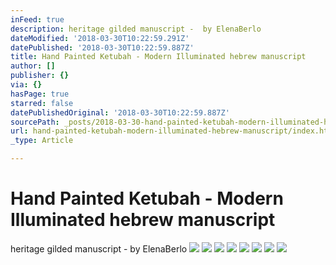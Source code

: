 ```yaml
---
inFeed: true
description: heritage gilded manuscript -  by ElenaBerlo
dateModified: '2018-03-30T10:22:59.291Z'
datePublished: '2018-03-30T10:22:59.887Z'
title: Hand Painted Ketubah - Modern Illuminated hebrew manuscript
author: []
publisher: {}
via: {}
hasPage: true
starred: false
datePublishedOriginal: '2018-03-30T10:22:59.887Z'
sourcePath: _posts/2018-03-30-hand-painted-ketubah-modern-illuminated-hebrew-manuscript.md
url: hand-painted-ketubah-modern-illuminated-hebrew-manuscript/index.html
_type: Article

---
```

# Hand Painted Ketubah - Modern Illuminated hebrew manuscript

heritage gilded manuscript - by ElenaBerlo
![](https://the-grid-user-content.s3-us-west-2.amazonaws.com/70cbbaba-f71b-44f1-9e40-684126294bf8.jpg)
![](https://the-grid-user-content.s3-us-west-2.amazonaws.com/d5850eb6-3479-4017-b639-d125962a32a7.jpg)
![](https://the-grid-user-content.s3-us-west-2.amazonaws.com/fc5748f4-74cf-4108-83eb-b17ccc0dea61.jpg)
![](https://the-grid-user-content.s3-us-west-2.amazonaws.com/e46d724d-59ac-4a0c-9952-ec74a4410bee.jpg)
![](https://the-grid-user-content.s3-us-west-2.amazonaws.com/2148dea0-77d0-4949-89d2-e3a3db39c57b.jpg)
![](https://the-grid-user-content.s3-us-west-2.amazonaws.com/85ac1a97-50df-49d7-aff5-72ca5eef9253.jpg)
![](https://the-grid-user-content.s3-us-west-2.amazonaws.com/60b76ab5-de21-4223-bb71-db0590eadbc1.jpg)
![](https://the-grid-user-content.s3-us-west-2.amazonaws.com/643b0e37-6dfc-415d-b5d0-ebfbd3cbee29.jpg)